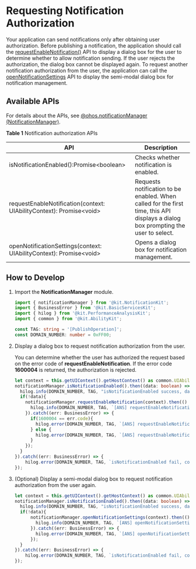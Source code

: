 # Requesting Notification Authorization

<!--Kit: Notification Kit-->
<!--Subsystem: Notification-->
<!--Owner: @peixu-->
<!--Designer: @dongqingran; @wulong158-->
<!--Tester: @wanghong1997-->
<!--Adviser: @fang-jinxu-->

Your application can send notifications only after obtaining user authorization. Before publishing a notification, the application should call the [requestEnableNotification()](../reference/apis-notification-kit/js-apis-notificationManager.md#notificationmanagerrequestenablenotification10-1) API to display a dialog box for the user to determine whether to allow notification sending. If the user rejects the authorization, the dialog box cannot be displayed again. To request another notification authorization from the user, the application can call the [openNotificationSettings](../reference/apis-notification-kit/js-apis-notificationManager.md#notificationmanageropennotificationsettings13) API to display the semi-modal dialog box for notification management.

## Available APIs

For details about the APIs, see [@ohos.notificationManager (NotificationManager)](../reference/apis-notification-kit/js-apis-notificationManager.md).

**Table 1** Notification authorization APIs

| **API** | **Description**|
| -------- | -------- |
| isNotificationEnabled():Promise\<boolean\>       | Checks whether notification is enabled. |
| requestEnableNotification(context: UIAbilityContext): Promise\<void\> | Requests notification to be enabled. When called for the first time, this API displays a dialog box prompting the user to select.    |
| openNotificationSettings(context: UIAbilityContext): Promise\<void\>  | Opens a dialog box for notification management.|


## How to Develop

1. Import the **NotificationManager** module.

    ```ts
    import { notificationManager } from '@kit.NotificationKit';
    import { BusinessError } from '@kit.BasicServicesKit';
    import { hilog } from '@kit.PerformanceAnalysisKit';
    import { common } from '@kit.AbilityKit';

    const TAG: string = '[PublishOperation]';
    const DOMAIN_NUMBER: number = 0xFF00;
    ```

2. Display a dialog box to request notification authorization from the user.

    You can determine whether the user has authorized the request based on the error code of **requestEnableNotification**. If the error code **1600004** is returned, the authorization is rejected.

    ```ts
    let context = this.getUIContext().getHostContext() as common.UIAbilityContext;
    notificationManager.isNotificationEnabled().then((data: boolean) => {
      hilog.info(DOMAIN_NUMBER, TAG, "isNotificationEnabled success, data: " + JSON.stringify(data));
      if(!data){
        notificationManager.requestEnableNotification(context).then(() => {
          hilog.info(DOMAIN_NUMBER, TAG, `[ANS] requestEnableNotification success`);
        }).catch((err: BusinessError) => {
          if(1600004 == err.code){
            hilog.error(DOMAIN_NUMBER, TAG, `[ANS] requestEnableNotification refused, code is ${err.code}, message is ${err.message}`);
          } else {
            hilog.error(DOMAIN_NUMBER, TAG, `[ANS] requestEnableNotification failed, code is ${err.code}, message is ${err.message}`);
          }
        });
      }
    }).catch((err: BusinessError) => {
        hilog.error(DOMAIN_NUMBER, TAG, `isNotificationEnabled fail, code is ${err.code}, message is ${err.message}`);
    });
    ```

3. (Optional) Display a semi-modal dialog box to request notification authorization from the user again.

    ```ts
    let context = this.getUIContext().getHostContext() as common.UIAbilityContext;
    notificationManager.isNotificationEnabled().then((data: boolean) => {
      hilog.info(DOMAIN_NUMBER, TAG, "isNotificationEnabled success, data: " + JSON.stringify(data));
      if(!data){
          notificationManager.openNotificationSettings(context).then(() => {
            hilog.info(DOMAIN_NUMBER, TAG, `[ANS] openNotificationSettings success`);
          }).catch((err: BusinessError) => {
            hilog.error(DOMAIN_NUMBER, TAG, `[ANS] openNotificationSettings failed, code is ${err.code}, message is ${err.message}`);
          });
      }
    }).catch((err: BusinessError) => {
        hilog.error(DOMAIN_NUMBER, TAG, `isNotificationEnabled fail, code is ${err.code}, message is ${err.message}`);
    });
    ```
